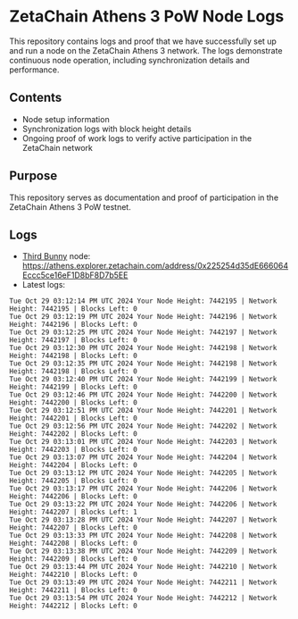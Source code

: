 # ZetaChain Athens 3 PoW Node Logs
This repository contains logs and proof that we have successfully set up and run a node on the ZetaChain Athens 3 network. The logs demonstrate continuous node operation, including synchronization details and performance.

## Contents
- Node setup information
- Synchronization logs with block height details
- Ongoing proof of work logs to verify active participation in the ZetaChain network

## Purpose
This repository serves as documentation and proof of participation in the ZetaChain Athens 3 PoW testnet.

## Logs

- [Third Bunny](https://thirdbunny.xyz/) node: https://athens.explorer.zetachain.com/address/0x225254d35dE666064Eccc5ce16eF1D8bF8D7b5EE
- Latest logs:
```
Tue Oct 29 03:12:14 PM UTC 2024 Your Node Height: 7442195 | Network Height: 7442195 | Blocks Left: 0
Tue Oct 29 03:12:19 PM UTC 2024 Your Node Height: 7442196 | Network Height: 7442196 | Blocks Left: 0
Tue Oct 29 03:12:25 PM UTC 2024 Your Node Height: 7442197 | Network Height: 7442197 | Blocks Left: 0
Tue Oct 29 03:12:30 PM UTC 2024 Your Node Height: 7442198 | Network Height: 7442198 | Blocks Left: 0
Tue Oct 29 03:12:35 PM UTC 2024 Your Node Height: 7442198 | Network Height: 7442198 | Blocks Left: 0
Tue Oct 29 03:12:40 PM UTC 2024 Your Node Height: 7442199 | Network Height: 7442199 | Blocks Left: 0
Tue Oct 29 03:12:46 PM UTC 2024 Your Node Height: 7442200 | Network Height: 7442200 | Blocks Left: 0
Tue Oct 29 03:12:51 PM UTC 2024 Your Node Height: 7442201 | Network Height: 7442201 | Blocks Left: 0
Tue Oct 29 03:12:56 PM UTC 2024 Your Node Height: 7442202 | Network Height: 7442202 | Blocks Left: 0
Tue Oct 29 03:13:01 PM UTC 2024 Your Node Height: 7442203 | Network Height: 7442203 | Blocks Left: 0
Tue Oct 29 03:13:07 PM UTC 2024 Your Node Height: 7442204 | Network Height: 7442204 | Blocks Left: 0
Tue Oct 29 03:13:12 PM UTC 2024 Your Node Height: 7442205 | Network Height: 7442205 | Blocks Left: 0
Tue Oct 29 03:13:17 PM UTC 2024 Your Node Height: 7442206 | Network Height: 7442206 | Blocks Left: 0
Tue Oct 29 03:13:22 PM UTC 2024 Your Node Height: 7442206 | Network Height: 7442207 | Blocks Left: 1
Tue Oct 29 03:13:28 PM UTC 2024 Your Node Height: 7442207 | Network Height: 7442207 | Blocks Left: 0
Tue Oct 29 03:13:33 PM UTC 2024 Your Node Height: 7442208 | Network Height: 7442208 | Blocks Left: 0
Tue Oct 29 03:13:38 PM UTC 2024 Your Node Height: 7442209 | Network Height: 7442209 | Blocks Left: 0
Tue Oct 29 03:13:44 PM UTC 2024 Your Node Height: 7442210 | Network Height: 7442210 | Blocks Left: 0
Tue Oct 29 03:13:49 PM UTC 2024 Your Node Height: 7442211 | Network Height: 7442211 | Blocks Left: 0
Tue Oct 29 03:13:54 PM UTC 2024 Your Node Height: 7442212 | Network Height: 7442212 | Blocks Left: 0
```
